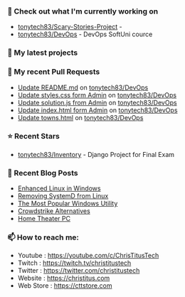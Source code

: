 ### 👷 Check out what I'm currently working on

- [tonytech83/Scary-Stories-Project](https://github.com/tonytech83/Scary-Stories-Project) - 
- [tonytech83/DevOps](https://github.com/tonytech83/DevOps) - DevOps SoftUni cource
### 🌱 My latest projects

### 🔨 My recent Pull Requests

- [Update README.md](https://github.com/tonytech83/DevOps/pull/20) on [tonytech83/DevOps](https://github.com/tonytech83/DevOps)
- [Update styles.css form Admin](https://github.com/tonytech83/DevOps/pull/8) on [tonytech83/DevOps](https://github.com/tonytech83/DevOps)
- [Update solution.js from Admin](https://github.com/tonytech83/DevOps/pull/7) on [tonytech83/DevOps](https://github.com/tonytech83/DevOps)
- [Update index.html form Admin](https://github.com/tonytech83/DevOps/pull/6) on [tonytech83/DevOps](https://github.com/tonytech83/DevOps)
- [Update towns.html](https://github.com/tonytech83/DevOps/pull/1) on [tonytech83/DevOps](https://github.com/tonytech83/DevOps)
### ⭐ Recent Stars

- [tonytech83/Inventory](https://github.com/tonytech83/Inventory) - Django Project for Final Exam
### 📰 Recent Blog Posts

- [Enhanced Linux in Windows](https://christitus.com/enhanced-linux-in-windows/)
- [Removing SystemD from Linux](https://christitus.com/removing-systemd/)
- [The Most Popular Windows Utility](https://christitus.com/winutil-install/)
- [Crowdstrike Alternatives](https://christitus.com/crowdstrike-alternatives/)
- [Home Theater PC](https://christitus.com/home-theater-pc/)
### 📫 How to reach me:
  - Youtube   : <https://youtube.com/c/ChrisTitusTech>
  - Twitch    : <https://twitch.tv/christitustech>
  - Twitter   : <https://twitter.com/christitustech>
  - Website   : <https://christitus.com>
  - Web Store : <https://cttstore.com>
